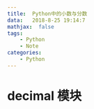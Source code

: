 ```yaml
---
title:  Python中的小数与分数
data:   2018-8-25 19:14:7
mathjax:  false
tags:
    - Python
    - Note
categories:
    - Python
---
```


# decimal 模块